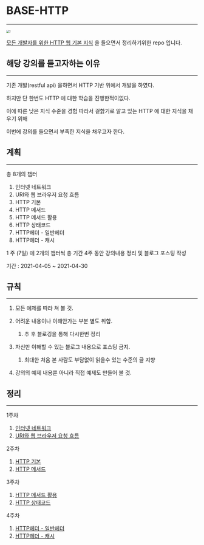 # BASE-HTTP

----



<img src="https://cdn.inflearn.com/public/files/courses/326277/4df75704-dd5d-403f-be3c-6860251d4326/326277-kor-b.jpg" alt="1" style="zoom: 50%;" />

[모든 개발자를 위한 HTTP 웹 기본 지식](https://www.inflearn.com/course/http-웹-네트워크/dashboard) 을 들으면서 정리하기위한 repo 입니다.



## 해당 강의를 듣고자하는 이유

--------------------------

기존 개발(restful api) 을하면서 HTTP 기반 위에서 개발을 하였다.

하지만 단 한번도 HTTP 에 대한 학습을 진행한적이없다.

이에 따른 낮은 지식 수준을 경험 따라서 겉핡기로 알고 있는 HTTP 에 대한 지식을 채우기 위해

이번에 강의를 들으면서 부족한 지식을 채우고자 한다. 



## 계획

-----

총 8개의 챕터

1. 인터넷 네트워크
2. URI와 웹 브라우저 요청 흐름
3. HTTP 기본
4. HTTP 메서드
5. HTTP 메서드 활용
6. HTTP 상태코드
7. HTTP헤더 - 일반헤더
8. HTTP헤더 - 캐시

1 주 (7일) 에  2개의 챕터씩 총 기간 4주 동안 강의내용 정리 및 블로그 포스팅 작성

 기간 : 2021-04-05 ~ 2021-04-30



## 규칙

---------------------

1. 모든 예제를 따라 쳐 볼 것.
2. 어려운 내용이나 이해안가는 부분 별도 취합.
   1. 추 후 블로깅을 통해 다시한번 정리
3. 자신만 이해할 수 있는 블로그 내용으로 포스팅 금지.
   1. 최대한 처음 본 사람도 부담없이 읽을수 있는 수준의 글 지향

4. 강의의 예제 내용뿐 아니라 직접 예제도 만들어 볼 것.

## 정리

----------------
1주차
1. [인터넷 네트워크](https://github.com/KJJ924/BASE-HTTP/blob/main/src/main/resources/chapter/oneweek/HTTP_%20웹_기본_지식_챕터1.md)  
2. [URI와 웹 브라우저 요청 흐름](https://github.com/KJJ924/BASE-HTTP/blob/main/src/main/resources/chapter/oneweek/HTTP_웹_기본_지식_챕터2.md)

2주차
1. [HTTP 기본](https://github.com/KJJ924/BASE-HTTP/blob/main/src/main/resources/chapter/twoweek/HTTP_웹_기본_지식_챕터3.md)
2. [HTTP 메서드](https://github.com/KJJ924/BASE-HTTP/blob/main/src/main/resources/chapter/twoweek/HTTP_웹_기본_지식_챕터4.md)

3주차
1. [HTTP 메서드 활용]()
2. [HTTP 상태코드]()

4주차
1. [HTTP헤더 - 일반헤더]()
2. [HTTP헤더 - 캐시]()

